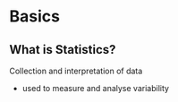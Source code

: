# Basics

## What is Statistics?

Collection and interpretation of data

* used to measure and analyse variability